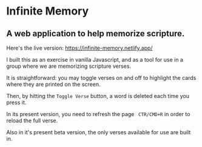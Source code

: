 # Infinite Memory

## A web application to help memorize scripture.

Here's the live version: https://infinite-memory.netlify.app/

I built this as an exercise in vanilla Javascript, and as a tool for use in a group where we are memorizing scripture verses.

It is straightforward: you may toggle verses on and off to highlight the cards where they are printed on the screen.

Then, by hitting the ``` Toggle Verse ``` button, a word is deleted each time you press it.

In its present version, you need to refresh the page ``` CTR/CMD+R``` in order to reload the full verse.

Also in it's present beta version, the only verses available for use are built in.

